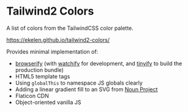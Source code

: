 # Tailwind2 Colors

A list of colors from the TailwindCSS color palette.

https://ekelen.github.io/tailwind2-colors/

Provides minimal implementation of:

- [browserify](http://browserify.org/) (with [watchify](https://github.com/browserify/watchify) for development, and [tinyify](https://github.com/browserify/tinyify) to build the production bundle)
- HTML5 template tags
- Using `globalThis` to namespace JS globals clearly
- Adding a linear gradient fill to an SVG from [Noun Project](https://thenounproject.com/)
- Flaticon CDN
- Object-oriented vanilla JS
